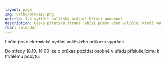 ```yaml
---
layout: page
img: volby/prukazy.png
ogtitle: Jak vyřídit voličský průkaz? Piráti pomohou!
description: Česká pirátská strana nabízí pomoc všem voličům, kteří nemohou 20. a 21. října volit ve svém okrsku. Podívejte se na možnosti, které nabízíme...
rbar: calendar
---
```


Lhůta pro elektronické vydání voličského průkazu vypršela. 

Do středy 18.10. 16:00 lze o průkaz požádat osobně v úřadu příslušejícímu k trvalému pobytu.
